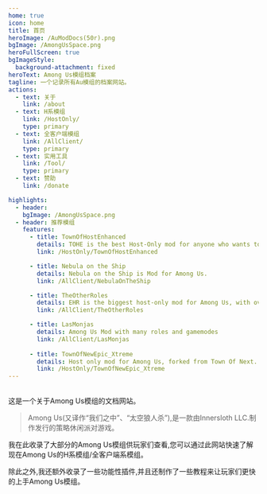 ```yaml
---
home: true
icon: home
title: 首页
heroImage: /AuModDocs(50r).png
bgImage: /AmongUsSpace.png
heroFullScreen: true
bgImageStyle:
  background-attachment: fixed
heroText: Among Us模组档案
tagline: 一个记录所有Au模组的档案网站。
actions:
  - text: 关于
    link: /about
  - text: H系模组
    link: /HostOnly/
    type: primary
  - text: 全客户端模组
    link: /AllClient/
    type: primary
  - text: 实用工具
    link: /Tool/
    type: primary
  - text: 赞助
    link: /donate

highlights:
  - header:
    bgImage: /AmongUsSpace.png
  - header: 推荐模组
    features:
      - title: TownOfHostEnhanced
        details: TOHE is the best Host-Only mod for anyone who wants to change their Among Us Experience!
        link: /HostOnly/TownOfHostEnhanced

      - title: Nebula on the Ship
        details: Nebula on the Ship is Mod for Among Us.
        link: /AllClient/NebulaOnTheShip

      - title: TheOtherRoles
        details: EHR is the biggest host-only mod for Among Us, with over 350 roles and 7 game modes, along with a Custom Team Assigner application to fully customize your games!
        link: /AllClient/TheOtherRoles

      - title: LasMonjas
        details: Among Us Mod with many roles and gamemodes
        link: /AllClient/LasMonjas
  
      - title: TownOfNewEpic_Xtreme
        details: Host only mod for Among Us, forked from Town Of Next.
        link: /HostOnly/TownOfNewEpic_Xtreme
---
```

<br>
这是一个关于Among Us模组的文档网站。

> Among Us(又译作“我们之中”、“太空狼人杀”),是一款由Innersloth LLC.制作发行的策略休闲派对游戏。

我在此收录了大部分的Among Us模组供玩家们查看,您可以通过此网站快速了解现在Among Us的H系模组/全客户端系模组。

除此之外,我还额外收录了一些功能性插件,并且还制作了一些教程来让玩家们更快的上手Among Us模组。